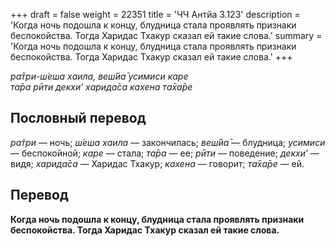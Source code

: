 +++
draft = false
weight = 22351
title = 'ЧЧ Антйа 3.123'
description = 'Когда ночь подошла к концу, блудница стала проявлять признаки беспокойства. Тогда Харидас Тхакур сказал ей такие слова.'
summary = 'Когда ночь подошла к концу, блудница стала проявлять признаки беспокойства. Тогда Харидас Тхакур сказал ей такие слова.'
+++

_ра̄три-ш́еша хаила, веш́йа̄ усимиси каре  
та̄ра рӣти декхи’ харида̄са кахена та̄ха̄ре_

## Пословный перевод

_ра̄три_ — ночь; _ш́еша_ _хаила_ — закончилась; _веш́йа̄_ — блудница; _усимиси_ — беспокойной; _каре_ — стала; _та̄ра_ — ее; _рӣти_ — поведение; _декхи’_ — видя; _харида̄са_ — Харидас Тхакур; _кахена_ — говорит; _та̄ха̄ре_ — ей.

## Перевод

**Когда ночь подошла к концу, блудница стала проявлять признаки беспокойства. Тогда Харидас Тхакур сказал ей такие слова.**
